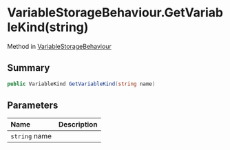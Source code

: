 # VariableStorageBehaviour.GetVariableKind(string)

Method in [VariableStorageBehaviour](/api/csharp/yarn.unity.variablestoragebehaviour.md)

## Summary



```csharp
public VariableKind GetVariableKind(string name)
```

## Parameters

|Name|Description|
|:---|:---|
|`string` name||

